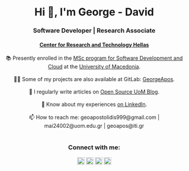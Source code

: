 <h1 align="center">Hi 👋, I'm George - David</h1>
<h3 align="center">Software Developer | Research Associate</h2>
<h4 align="center"><a href="https://www.certh.gr/">Center for Research and Technology Hellas</a></h3>

<p align="center">
    📚 Presently enrolled in the <a href="https://mai.uom.gr/frontend/index.php">MSc program for Software Development and Cloud</a> at the <a href="https://www.uom.gr/">University of Macedonia</a>.
    <br><br>
    👨‍💻 Some of my projects are also available at GitLab: <a href="https://gitlab.com/GeorgeApos">GeorgeApos</a>.
    <br><br>
    📝 I regularly write articles on <a href="https://opensource.uom.gr/index.php/blog/">Open Source UoM Blog</a>.
    <br><br>
    📄 Know about my experiences <a href="https://www.linkedin.com/in/geoapos/">on LinkedIn</a>.
    <br><br>
    📫 How to reach me: geoapostolidis999@gmail.com | mai24002@uom.edu.gr | geoapos@iti.gr
    <br><br>
</p>

<h3 align="center">Connect with me:</h3>
<p align="center">
    <a href="https://twitter.com/geo_apos" target="blank"><img src="https://raw.githubusercontent.com/rahuldkjain/github-profile-readme-generator/master/src/images/icons/Social/twitter.svg" alt="geo_apos" height="20" width="20"></a>
    <a href="https://linkedin.com/in/geoapos" target="blank"><img src="https://raw.githubusercontent.com/rahuldkjain/github-profile-readme-generator/master/src/images/icons/Social/linked-in-alt.svg" alt="geoapos" height="20" width="20"></a>
    <a href="https://stackoverflow.com/users/15485619" target="blank"><img src="https://raw.githubusercontent.com/rahuldkjain/github-profile-readme-generator/master/src/images/icons/Social/stack-overflow.svg" alt="15485619" height="20" width="20"></a>
    <a href="https://www.leetcode.com/georgeapos" target="blank"><img src="https://raw.githubusercontent.com/rahuldkjain/github-profile-readme-generator/master/src/images/icons/Social/leet-code.svg" alt="georgeapos" height="20" width="20"></a>
</p>
